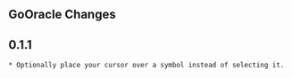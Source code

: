 GoOracle Changes
----------------

## 0.1.1
    * Optionally place your cursor over a symbol instead of selecting it.